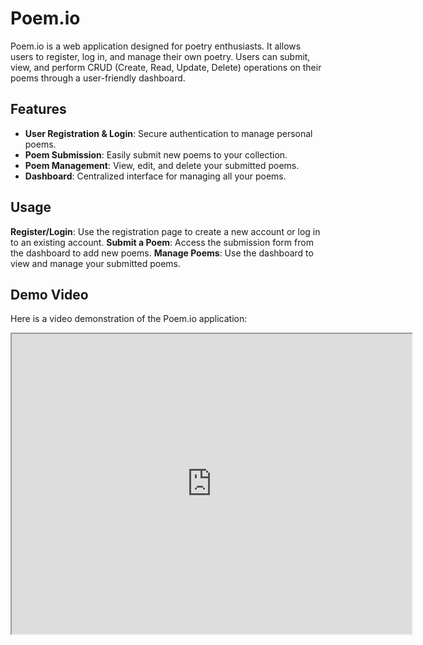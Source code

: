 # Poem.io

Poem.io is a web application designed for poetry enthusiasts. It allows users to register, log in, and manage their own poetry. Users can submit, view, and perform CRUD (Create, Read, Update, Delete) operations on their poems through a user-friendly dashboard.

## Features

- **User Registration & Login**: Secure authentication to manage personal poems.
- **Poem Submission**: Easily submit new poems to your collection.
- **Poem Management**: View, edit, and delete your submitted poems.
- **Dashboard**: Centralized interface for managing all your poems.

## Usage
**Register/Login**: Use the registration page to create a new account or log in to an existing account.
**Submit a Poem**: Access the submission form from the dashboard to add new poems.
**Manage Poems**: Use the dashboard to view and manage your submitted poems.

## Demo Video

Here is a video demonstration of the Poem.io application:

<iframe src="https://drive.google.com/file/d/1X2HTZ1bPskAwd1K6EnhCshTnCdRqJImj/view?usp=drive_link" width="640" height="480" allow="autoplay"></iframe>
